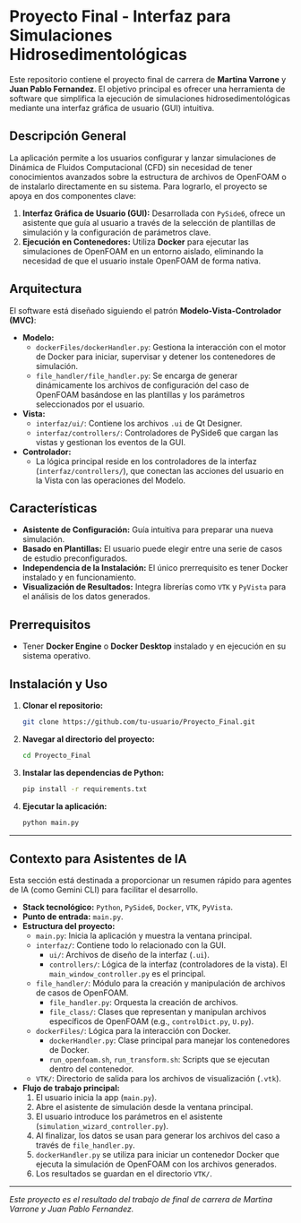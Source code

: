 # Proyecto Final - Interfaz para Simulaciones Hidrosedimentológicas

Este repositorio contiene el proyecto final de carrera de **Martina Varrone** y **Juan Pablo Fernandez**. El objetivo principal es ofrecer una herramienta de software que simplifica la ejecución de simulaciones hidrosedimentológicas mediante una interfaz gráfica de usuario (GUI) intuitiva.

## Descripción General

La aplicación permite a los usuarios configurar y lanzar simulaciones de Dinámica de Fluidos Computacional (CFD) sin necesidad de tener conocimientos avanzados sobre la estructura de archivos de OpenFOAM o de instalarlo directamente en su sistema. Para lograrlo, el proyecto se apoya en dos componentes clave:

1.  **Interfaz Gráfica de Usuario (GUI):** Desarrollada con `PySide6`, ofrece un asistente que guía al usuario a través de la selección de plantillas de simulación y la configuración de parámetros clave.
2.  **Ejecución en Contenedores:** Utiliza **Docker** para ejecutar las simulaciones de OpenFOAM en un entorno aislado, eliminando la necesidad de que el usuario instale OpenFOAM de forma nativa.

## Arquitectura

El software está diseñado siguiendo el patrón **Modelo-Vista-Controlador (MVC)**:

*   **Modelo:**
    *   `dockerFiles/dockerHandler.py`: Gestiona la interacción con el motor de Docker para iniciar, supervisar y detener los contenedores de simulación.
    *   `file_handler/file_handler.py`: Se encarga de generar dinámicamente los archivos de configuración del caso de OpenFOAM basándose en las plantillas y los parámetros seleccionados por el usuario.
*   **Vista:**
    *   `interfaz/ui/`: Contiene los archivos `.ui` de Qt Designer.
    *   `interfaz/controllers/`: Controladores de PySide6 que cargan las vistas y gestionan los eventos de la GUI.
*   **Controlador:**
    *   La lógica principal reside en los controladores de la interfaz (`interfaz/controllers/`), que conectan las acciones del usuario en la Vista con las operaciones del Modelo.

## Características

*   **Asistente de Configuración:** Guía intuitiva para preparar una nueva simulación.
*   **Basado en Plantillas:** El usuario puede elegir entre una serie de casos de estudio preconfigurados.
*   **Independencia de la Instalación:** El único prerrequisito es tener Docker instalado y en funcionamiento.
*   **Visualización de Resultados:** Integra librerías como `VTK` y `PyVista` para el análisis de los datos generados.

## Prerrequisitos

*   Tener **Docker Engine** o **Docker Desktop** instalado y en ejecución en su sistema operativo.

## Instalación y Uso

1.  **Clonar el repositorio:**
    ```bash
    git clone https://github.com/tu-usuario/Proyecto_Final.git
    ```
2.  **Navegar al directorio del proyecto:**
    ```bash
    cd Proyecto_Final
    ```
3.  **Instalar las dependencias de Python:**
    ```bash
    pip install -r requirements.txt
    ```
4.  **Ejecutar la aplicación:**
    ```bash
    python main.py
    ```

---

## Contexto para Asistentes de IA

Esta sección está destinada a proporcionar un resumen rápido para agentes de IA (como Gemini CLI) para facilitar el desarrollo.

*   **Stack tecnológico:** `Python`, `PySide6`, `Docker`, `VTK`, `PyVista`.
*   **Punto de entrada:** `main.py`.
*   **Estructura del proyecto:**
    *   `main.py`: Inicia la aplicación y muestra la ventana principal.
    *   `interfaz/`: Contiene todo lo relacionado con la GUI.
        *   `ui/`: Archivos de diseño de la interfaz (`.ui`).
        *   `controllers/`: Lógica de la interfaz (controladores de la vista). El `main_window_controller.py` es el principal.
    *   `file_handler/`: Módulo para la creación y manipulación de archivos de casos de OpenFOAM.
        *   `file_handler.py`: Orquesta la creación de archivos.
        *   `file_class/`: Clases que representan y manipulan archivos específicos de OpenFOAM (e.g., `controlDict.py`, `U.py`).
    *   `dockerFiles/`: Lógica para la interacción con Docker.
        *   `dockerHandler.py`: Clase principal para manejar los contenedores de Docker.
        *   `run_openfoam.sh`, `run_transform.sh`: Scripts que se ejecutan dentro del contenedor.
    *   `VTK/`: Directorio de salida para los archivos de visualización (`.vtk`).
*   **Flujo de trabajo principal:**
    1.  El usuario inicia la app (`main.py`).
    2.  Abre el asistente de simulación desde la ventana principal.
    3.  El usuario introduce los parámetros en el asistente (`simulation_wizard_controller.py`).
    4.  Al finalizar, los datos se usan para generar los archivos del caso a través de `file_handler.py`.
    5.  `dockerHandler.py` se utiliza para iniciar un contenedor Docker que ejecuta la simulación de OpenFOAM con los archivos generados.
    6.  Los resultados se guardan en el directorio `VTK/`.

---
*Este proyecto es el resultado del trabajo de final de carrera de Martina Varrone y Juan Pablo Fernandez.*